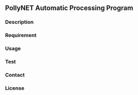 ## PollyNET Automatic Processing Program



### Description

### Requirement

### Usage

### Test

### Contact

### License